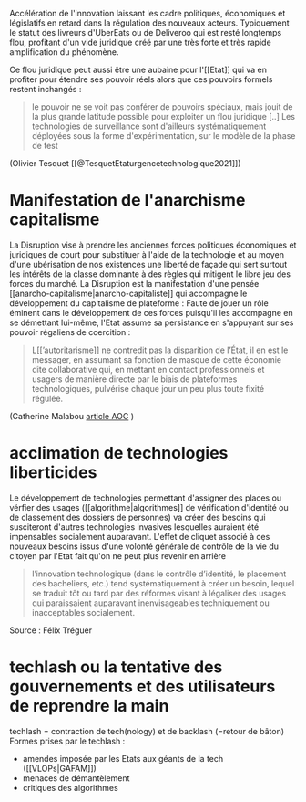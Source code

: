 Accélération de l'innovation laissant les cadre politiques, économiques et législatifs en retard dans la régulation des nouveaux acteurs. Typiquement le statut des livreurs d'UberEats ou de Deliveroo qui est resté longtemps flou, profitant d'un vide juridique créé par une très forte et très rapide amplification du phénomène. 

Ce flou juridique peut aussi être une aubaine pour l'[[Etat]] qui va en profiter pour étendre ses pouvoir réels alors que ces pouvoirs formels restent inchangés : 

> le pouvoir ne se voit pas conférer de pouvoirs spéciaux, mais jouit de la plus grande latitude possible pour exploiter un flou juridique \[..\] Les technologies de surveillance sont d'ailleurs systématiquement déployées sous la forme d'expérimentation, sur le modèle de la phase de test

(Olivier Tesquet [[@TesquetEtaturgencetechnologique2021]])

# Manifestation de l'anarchisme capitalisme

La Disruption vise à prendre les anciennes forces politiques économiques et juridiques de court pour substituer à l'aide de la technologie et au moyen d'une ubérisation de nos existences une liberté de façade qui sert surtout les intérêts de la classe dominante à des règles qui mitigent le libre jeu des forces du marché. La Disruption est la manifestation d'une pensée [[anarcho-capitalisme|anarcho-capitaliste]] qui accompagne le développement du capitalisme de plateforme : 
Faute de jouer un rôle éminent dans le développement de ces forces puisqu'il les accompagne en se démettant lui-même, l'Etat assume sa persistance en s'appuyant sur ses pouvoir régaliens de coercition : 

>L[[’autoritarisme]] ne contredit pas la disparition de l’État, il en est le messager, en assumant sa fonction de masque de cette économie dite collaborative qui, en mettant en contact professionnels et usagers de manière directe par le biais de plateformes technologiques, pulvérise chaque jour un peu plus toute fixité régulée.


(Catherine Malabou [article AOC](https://aoc.media/opinion/2022/01/20/la-voie-anarchiste-est-la-seule-qui-reste-encore-ouverte/) )

# acclimation de technologies liberticides

Le développement de technologies permettant d'assigner des places ou vérfier des usages ([[algorithme|algorithmes]] de vérification d'identité ou de classement des dossiers de personnes) va créer des besoins qui susciteront d'autres technologies invasives lesquelles auraient été impensables socialement auparavant. L'effet de cliquet associé à ces nouveaux besoins issus d'une volonté générale de contrôle de la vie du citoyen par l'Etat fait qu'on ne peut plus revenir en arrière

> l’innovation technologique (dans le contrôle d’identité, le placement des bacheliers, etc.) tend systématiquement à créer un besoin, lequel se traduit tôt ou tard par des réformes visant à légaliser des usages qui paraissaient auparavant inenvisageables techniquement ou inacceptables socialement. 

Source : Félix Tréguer

# techlash ou la tentative des gouvernements et des utilisateurs de reprendre la main

techlash = contraction de tech(nology) et de backlash (=retour de bâton)
Formes prises par le techlash : 

- amendes imposée par les Etats aux géants de la tech ([[VLOPs|GAFAM]])
- menaces de démantèlement
- critiques des algorithmes

